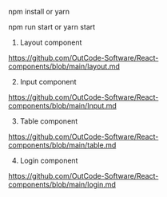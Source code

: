 npm install or yarn

npm run start or yarn start

1. Layout component

https://github.com/OutCode-Software/React-components/blob/main/layout.md

2. Input component

https://github.com/OutCode-Software/React-components/blob/main/Input.md

3. Table component

https://github.com/OutCode-Software/React-components/blob/main/table.md

4. Login component

https://github.com/OutCode-Software/React-components/blob/main/login.md
